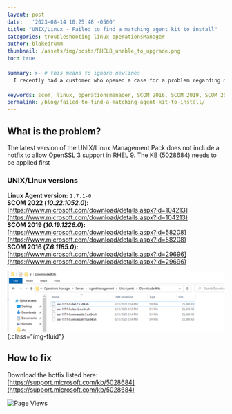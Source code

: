 ```yaml
---
layout: post
date:   '2023-08-14 10:25:48 -0500'
title: "UNIX/Linux - Failed to find a matching agent kit to install"
categories: troubleshooting linux operationsManager
author: blakedrumm
thumbnail: /assets/img/posts/RHEL8_unable_to_upgrade.png
toc: true

summary: >- # this means to ignore newlines
  I recently had a customer who opened a case for a problem regarding monitoring RHEL9 Linux Agents via SCOM. We were having trouble with the discovery wizard showing there were not any matching agent kits in SCOM.

keywords: scom, linux, operationsmanager, SCOM 2016, SCOM 2019, SCOM 2022, rhel, redhat, solaris, unix, scxagent, omiagent
permalink: /blog/failed-to-find-a-matching-agent-kit-to-install/
---
```

## What is the problem?

The latest version of the UNIX/Linux Management Pack does not include a hotfix to allow OpenSSL 3 support in RHEL 9. The KB (5028684) needs to be applied first

### UNIX/Linux versions
**Linux Agent version:** `1.7.1-0` \
**SCOM 2022 (*10.22.1052.0*):** [https://www.microsoft.com/download/details.aspx?id=104213](https://www.microsoft.com/download/details.aspx?id=104213) \
**SCOM 2019 (*10.19.1226.0*):** [https://www.microsoft.com/download/details.aspx?id=58208](https://www.microsoft.com/download/details.aspx?id=58208) \
**SCOM 2016 (*7.6.1185.0*):** [https://www.microsoft.com/download/details.aspx?id=29696](https://www.microsoft.com/download/details.aspx?id=29696)

![Linux Agent versions](/assets/img/posts/linux-mp-1.7.1-0.png){:class="img-fluid"}

## How to fix
Download the hotfix listed here: \
[https://support.microsoft.com/kb/5028684](https://support.microsoft.com/kb/5028684)

![Page Views](https://counter.blakedrumm.com/count/tag.svg?url=blakedrumm.com/blog/failed-to-find-a-matching-agent-kit-to-install//)

<!--
## Welcome to GitHub Pages

You can use the [editor on GitHub](https://github.com/blakedrumm/SCOM-Scripts-and-SQL/edit/master/docs/index.md) to maintain and preview the content for your website in Markdown files.

Whenever you commit to this repository, GitHub Pages will run [Jekyll](https://jekyllrb.com/) to rebuild the pages in your site, from the content in your Markdown files.

### Markdown

Markdown is a lightweight and easy-to-use syntax for styling your writing. It includes conventions for

```markdown
Syntax highlighted code block

# Header 1
## Header 2
### Header 3

- Bulleted
- List

1. Numbered
2. List

**Bold** and _Italic_ and `Code` text

[Link](url) and ![Image](src)
```

For more details see [GitHub Flavored Markdown](https://guides.github.com/features/mastering-markdown/).

### Jekyll Themes

Your Pages site will use the layout and styles from the Jekyll theme you have selected in your [repository settings](https://github.com/blakedrumm/SCOM-Scripts-and-SQL/settings/pages). The name of this theme is saved in the Jekyll `_config.yml` configuration file.

### Support or Contact

Having trouble with Pages? Check out our [documentation](https://docs.github.com/categories/github-pages-basics/) or [contact support](https://support.github.com/contact) and we’ll help you sort it out.

Tip:
To add auto-size pictures:
![/assets/img/posts/example.jpg](/assets/img/posts/example.jpg){:class="img-fluid"}
-->
